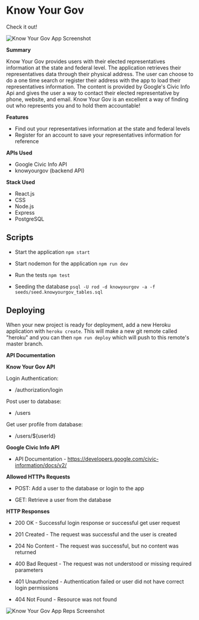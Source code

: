# Know Your Gov

Check it out! 

![Know Your Gov App Screenshot](/src/images/knowyourgov_home.png "Know Your Gov")  

**Summary**

Know Your Gov provides users with their elected representatives information at the state and federal level. The application retrieves their representatives data through their physical address. The user can choose to do a one time search or register their address with the app to load their representatives information. The content is provided by Google's Civic Info Api and gives the user a way to contact their elected representative by phone, website, and email. Know Your Gov is an excellent a way of finding out who represents you and to hold them accountable!

**Features** 
- Find out your representatives information at the state and federal levels
- Register for an account to save your representatives information for reference

**APIs Used**
- Google Civic Info API
- knowyourgov (backend API)

**Stack Used**
- React.js
- CSS
- Node.js
- Express
- PostgreSQL

## Scripts 

- Start the application `npm start`

- Start nodemon for the application `npm run dev`

- Run the tests `npm test`

- Seeding the database `psql -U rod -d knowyourgov -a -f seeds/seed.knowyourgov_tables.sql`

## Deploying

When your new project is ready for deployment, add a new Heroku application with `heroku create`. This will make a new git remote called "heroku" and you can then `npm run deploy` which will push to this remote's master branch.

**API Documentation** 

**Know Your Gov API**

Login Authentication:

- /authorization/login

Post user to database:

- /users

Get user profile from database:

- /users/${userId}

**Google Civic Info API** 

- API Documentation - https://developers.google.com/civic-information/docs/v2/

**Allowed HTTPs Requests**

- POST: Add a user to the database or login to the app

- GET: Retrieve a user from the database 

**HTTP Responses** 

- 200 OK - Successful login response or successful get user request

- 201 Created - The request was successful and the user is created

- 204 No Content - The request was successful, but no content was returned

- 400 Bad Request - The request was not understood or missing required parameters

- 401 Unauthorized - Authentication failed or user did not have correct login permissions

- 404 Not Found - Resource was not found

![Know Your Gov App Reps Screenshot](/src/images/knowyourgov_reps.png "Know Your Gov Reps")



